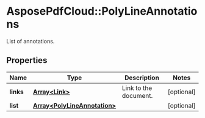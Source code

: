 # AsposePdfCloud::PolyLineAnnotations
List of annotations.

## Properties
Name | Type | Description | Notes
------------ | ------------- | ------------- | -------------
**links** | [**Array&lt;Link&gt;**](Link.md) | Link to the document. | [optional] 
**list** | [**Array&lt;PolyLineAnnotation&gt;**](PolyLineAnnotation.md) |  | [optional] 


